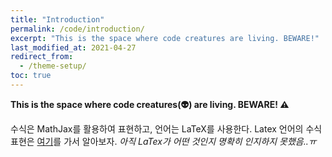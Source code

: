 ```yaml
---
title: "Introduction"
permalink: /code/introduction/
excerpt: "This is the space where code creatures are living. BEWARE!"
last_modified_at: 2021-04-27
redirect_from:
  - /theme-setup/
toc: true
---
```



**This is the space where code creatures(:alien:) are living. BEWARE! :warning:**

수식은 MathJax를 활용하여 표현하고, 언어는 LaTeX를 사용한다.
Latex 언어의 수식 표현은 [여기](https://www.codecogs.com/latex/eqneditor.php)를 가서 알아보자.
*아직 LaTex가 어떤 것인지 명확히 인지하지 못했음..ㅠ*


